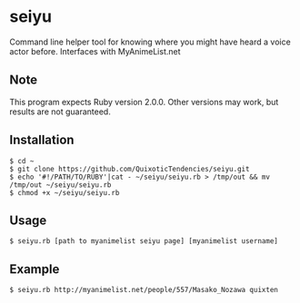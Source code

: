 # seiyu
Command line helper tool for knowing where you might have heard a voice actor before. Interfaces with MyAnimeList.net

## Note
This program expects Ruby version 2.0.0. Other versions may work, but results are not guaranteed.

## Installation
`$ cd ~`  
`$ git clone https://github.com/QuixoticTendencies/seiyu.git`  
`$ echo '#!/PATH/TO/RUBY'|cat - ~/seiyu/seiyu.rb > /tmp/out && mv /tmp/out ~/seiyu/seiyu.rb`  
`$ chmod +x ~/seiyu/seiyu.rb`  

## Usage
`$ seiyu.rb [path to myanimelist seiyu page] [myanimelist username]`  

## Example
`$ seiyu.rb http://myanimelist.net/people/557/Masako_Nozawa quixten`
